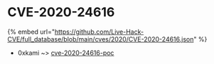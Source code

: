 # CVE-2020-24616
{% embed url="https://github.com/Live-Hack-CVE/full_database/blob/main/cves/2020/CVE-2020-24616.json" %}

* 0xkami ~> [cve-2020-24616-poc](https://www.alice-snow.ru/2020/database/cve-2020-24616/cve-2020-24616-poc-0xkami)
